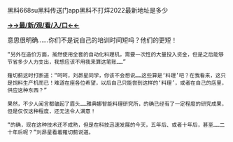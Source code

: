 黑料668su黑料传送门app黑料不打烊2022最新地址是多少


**<a href="http://www.baidu.com/link?url=7_xtFUWki7hexbSrF9U18DvNUoYAjH8P5i8sQYawypq&wd">→→最/新/观/看/入/口←←</a>**


 意思很明确……你们不是说自己的培训时间短吗？他们的更短！

    “另外在造价方面，虽然使用全套的自动化料理机，需要一次性的大量投入资金，但是之后能够节省多少人力支出，我想应该不用我来算这笔账……”

    薙切蓟这时打断道：“呵呵，刘昴星同学，你该不会想说……这些算是‘料理’吧？在我看来，这只是饲料生产机而已！难道在座各位希望，以后自己只能尝到这样的‘料理’，或者在自己的店里，供应这种东西？”

    果然，不少人闻言都皱起了眉头……雅典娜智能料理研究所，的确已经有了一定程度的研究成果，但是仅仅这种程度，还无法令人满意！

    “的确，现在这种技术还不成熟，但是在科技迅速发展的今天，五年后、或者十年后，甚至……二十年后呢？”刘昴星看着薙切蓟说道。
